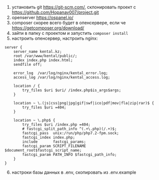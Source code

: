 1. установить git https://git-scm.com/, склонировать проект с https://github.com/Hopanav007/project.git
2. openserver https://ospanel.io/
3. composer скорее всего будет в опенсервере, если че https://getcomposer.org/download/
4. зайти в папку с проектом и запустить `composer install`
5. настроить опенсервер, настроить nginx:

```
server {
    server_name kental.kz;
    root /var/www/kental/public/;
    index index.php index.html;
    sendfile off;

    error_log  /var/log/nginx/kental_error.log;
    access_log /var/log/nginx/kental_access.log;

    location / {
        try_files $uri $uri/ /index.php$is_args$args;
    }

    location ~ \.(js|css|png|jpg|gif|swf|ico|pdf|mov|fla|zip|rar)$ {
        try_files $uri =404;
    }

    location ~ \.php$ {
        try_files $uri /index.php =404;
        # fastcgi_split_path_info ^(.+\.php)(/.+)$;
        fastcgi_pass  unix:/run/php/php7.2-fpm.sock;
        fastcgi_index index.php;
        include       fastcgi_params;
        fastcgi_param SCRIPT_FILENAME $document_root$fastcgi_script_name;
        fastcgi_param PATH_INFO $fastcgi_path_info;
    }
}
```

6. настроки базы данных в .env, скопировать из .env.example
